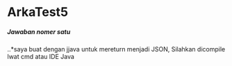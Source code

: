 # ArkaTest5

##### Jawaban nomer satu 
..*saya buat dengan jjava untuk mereturn menjadi JSON, Silahkan dicompile lwat cmd atau IDE Java
